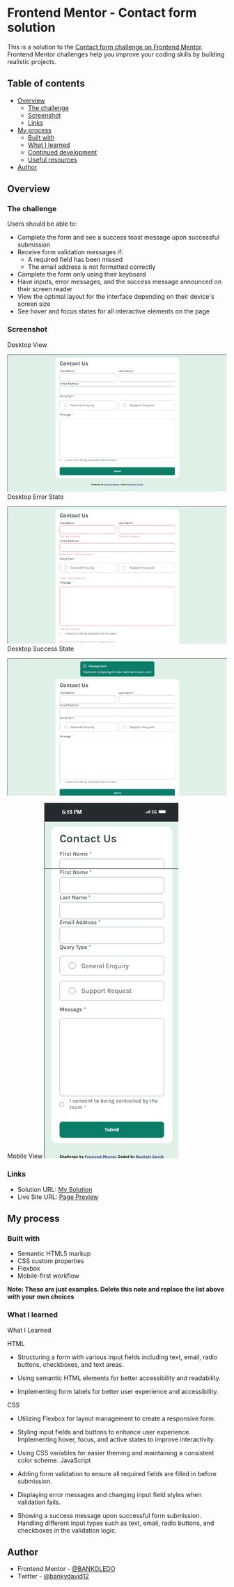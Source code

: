 # Frontend Mentor - Contact form solution

This is a solution to the [Contact form challenge on Frontend Mentor](https://www.frontendmentor.io/challenges/contact-form--G-hYlqKJj). Frontend Mentor challenges help you improve your coding skills by building realistic projects. 

## Table of contents

- [Overview](#overview)
  - [The challenge](#the-challenge)
  - [Screenshot](#screenshot)
  - [Links](#links)
- [My process](#my-process)
  - [Built with](#built-with)
  - [What I learned](#what-i-learned)
  - [Continued development](#continued-development)
  - [Useful resources](#useful-resources)
- [Author](#author)
## Overview

### The challenge

Users should be able to:

- Complete the form and see a success toast message upon successful submission
- Receive form validation messages if:
  - A required field has been missed
  - The email address is not formatted correctly
- Complete the form only using their keyboard
- Have inputs, error messages, and the success message announced on their screen reader
- View the optimal layout for the interface depending on their device's screen size
- See hover and focus states for all interactive elements on the page

### Screenshot
Desktop View

![](./assets/images/Macbook-Air-127.0.0.1%20(1).png)
Desktop Error State

![](./assets/images/Macbook-Air-127.0.0.1%20(2).png)
Desktop Success State

![](./assets/images/Macbook-Air-127.0.0.1%20(3).png)

Mobile View 
![](./assets/images/iPhone-13-PRO-127.0.0.1%20(1).png)

### Links

- Solution URL: [My Solution](https://github.com/BANKOLEDO/contact-form-page)
- Live Site URL: [Page Preview](https://contact-form-page-omega.vercel.app/)

## My process

### Built with

- Semantic HTML5 markup
- CSS custom properties
- Flexbox
- Mobile-first workflow


**Note: These are just examples. Delete this note and replace the list above with your own choices**

### What I learned
What I Learned


HTML


* Structuring a form with various input fields including text, email, radio buttons, checkboxes, and text areas.

* Using semantic HTML elements for better accessibility and readability.

* Implementing form labels for better user experience and accessibility.

CSS

* Utilizing Flexbox for layout management to create a responsive form.
* Styling input fields and buttons to enhance user experience.
Implementing hover, focus, and active states to improve interactivity.
* Using CSS variables for easier theming and maintaining a consistent color scheme.
JavaScript

* Adding form validation to ensure all required fields are filled in before submission.
* Displaying error messages and changing input field styles when validation fails.
* Showing a success message upon successful form submission.
Handling different input types such as text, email, radio buttons, and checkboxes in the validation logic.

## Author

- Frontend Mentor - [@BANKOLEDO](https://www.frontendmentor.io/profile/BANKOLEDO)
- Twitter - [@bankydavid12](https://www.twitter.com/bankydavid12)
